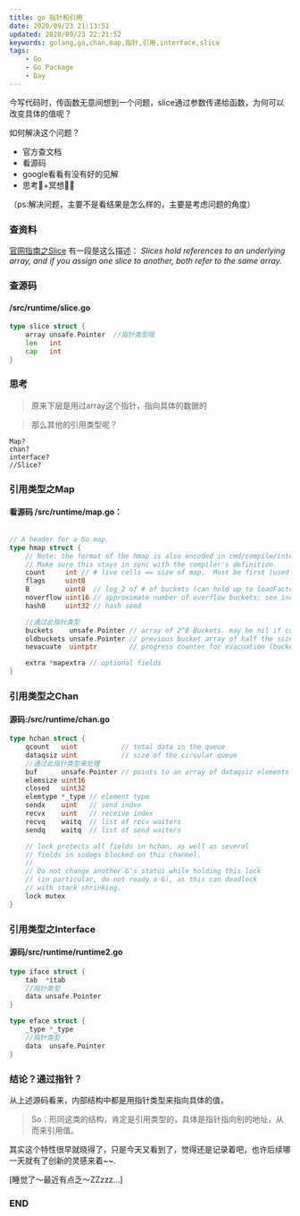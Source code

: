 ```yaml
---
title: go 指针和引用
date: 2020/09/23 21:13:51
updated: 2020/09/23 22:21:52
keywords: golang,go,chan,map,指针,引用,interface,slice
tags:
    - Go
    - Go Package
    - Day
---
```



今写代码时，传函数无意间想到一个问题，slice通过参数传递给函数，为何可以改变具体的值呢？

如何解决这个问题？

* 官方查文档
* 看源码
* google看看有没有好的见解
* 思考🤔+冥想🧘‍♂️

（ps:解决问题，主要不是看结果是怎么样的，主要是考虑问题的角度）
<!--more-->

### 查资料
[官网指南之Slice](https://golang.google.cn/doc/effective_go.html#slices)
有一段是这么描述：
*Slices hold references to an underlying array, and if you assign one slice to another, both refer to the same array.*

### 查源码

#### /src/runtime/slice.go
```go
type slice struct {
	array unsafe.Pointer  //指针类型哦
	len   int
	cap   int
}
```

### 思考

>原来下层是用过array这个指针，指向具体的数据的

>那么其他的引用类型呢？

```
Map?
chan?
interface?
//Slice?
```

### 引用类型之Map

#### 看源码 /src/runtime/map.go：
```go

// A header for a Go map.
type hmap struct {
	// Note: the format of the hmap is also encoded in cmd/compile/internal/gc/reflect.go.
	// Make sure this stays in sync with the compiler's definition.
	count     int // # live cells == size of map.  Must be first (used by len() builtin)
	flags     uint8
	B         uint8  // log_2 of # of buckets (can hold up to loadFactor * 2^B items)
	noverflow uint16 // approximate number of overflow buckets; see incrnoverflow for details
	hash0     uint32 // hash seed

    //通过此指针类型
	buckets    unsafe.Pointer // array of 2^B Buckets. may be nil if count==0.
	oldbuckets unsafe.Pointer // previous bucket array of half the size, non-nil only when growing
	nevacuate  uintptr        // progress counter for evacuation (buckets less than this have been evacuated)

	extra *mapextra // optional fields
}
```

### 引用类型之Chan
#### 源码:/src/runtime/chan.go

```go
type hchan struct {
	qcount   uint           // total data in the queue
    dataqsiz uint           // size of the circular queue
    //通过此指针类型来处理
	buf      unsafe.Pointer // points to an array of dataqsiz elements
	elemsize uint16
	closed   uint32
	elemtype *_type // element type
	sendx    uint   // send index
	recvx    uint   // receive index
	recvq    waitq  // list of recv waiters
	sendq    waitq  // list of send waiters

	// lock protects all fields in hchan, as well as several
	// fields in sudogs blocked on this channel.
	//
	// Do not change another G's status while holding this lock
	// (in particular, do not ready a G), as this can deadlock
	// with stack shrinking.
	lock mutex
}
```

### 引用类型之Interface

#### 源码/src/runtime/runtime2.go
```go
type iface struct {
    tab  *itab
    //指针类型
	data unsafe.Pointer
}

type eface struct {
    _type *_type
    //指针类型
	data  unsafe.Pointer
}
```

### 结论？通过指针？

从上述源码看来，内部结构中都是用指针类型来指向具体的值，
>So：形同这类的结构，肯定是引用类型的，具体是指针指向别的地址，从而来引用值。

其实这个特性很早就晓得了，只是今天又看到了，觉得还是记录着吧，也许后续哪一天就有了创新的灵感来着~~.

[睡觉了～最近有点乏～ZZzzz...]
### END